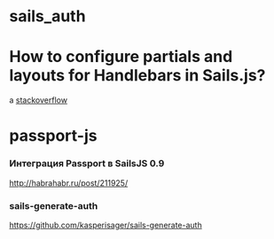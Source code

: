 # sails_auth

# How to configure partials and layouts for Handlebars in Sails.js?
a [stackoverflow](http://stackoverflow.com/questions/19810671/how-to-configure-partials-and-layouts-for-handlebars-in-sails-js)

# passport-js
### Интеграция Passport в SailsJS 0.9
http://habrahabr.ru/post/211925/
### sails-generate-auth
https://github.com/kasperisager/sails-generate-auth
